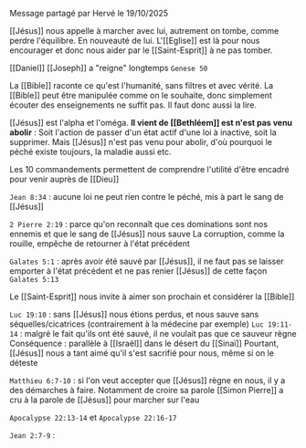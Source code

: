 Message partagé par Hervé le 19/10/2025

[[Jésus]] nous appelle à marcher avec lui, autrement on tombe, comme perdre l'équilibre. En nouveauté de lui.
L'[[Eglise]] est là pour nous encourager et donc nous aider par le [[Saint-Esprit]] à ne pas tomber.

[[Daniel]] 
[[Joseph]] a "reigne" longtemps 
`Genese 50` 

La [[Bible]] raconte ce qu'est l'humanité, sans filtres et avec vérité.
La [[Bible]] peut être manipulée comme on le souhaite, donc simplement écouter des enseignements ne suffit pas. Il faut donc aussi la lire.

[[Jésus]] est l'alpha et l'oméga. **Il vient de [[Bethléem]] est n'est pas venu abolir** :
Soit l'action de passer d'un état actif d'une loi à inactive, soit la supprimer.
Mais [[Jésus]] n'est pas venu pour abolir, d'où pourquoi le péché existe toujours, la maladie aussi etc.

Les 10 commandements permettent de comprendre l'utilité d'être encadré pour venir auprès de [[Dieu]]

`Jean 8:34` : aucune loi ne peut rien contre le péché, mis à part le sang de [[Jésus]]

`2 Pierre 2:19` : parce qu'on reconnaît que ces dominations sont nos ennemis et que le sang de [[Jésus]] nous sauve
La corruption, comme la rouille, empêche de retourner à l'état précédent

`Galates 5:1` : après avoir été sauvé par [[Jésus]], il ne faut pas se laisser emporter à l'état précédent et ne pas renier [[Jésus]] de cette façon
`Galates 5:13` 

Le [[Saint-Esprit]] nous invite à aimer son prochain et considérer la [[Bible]]

`Luc 19:10` : sans [[Jésus]] nous étions perdus, et nous sauve sans séquelles/cicatrices (contrairement à la médecine par exemple)
`Luc 19:11-14` : malgré le fait qu'ils ont été sauvé, il ne voulait pas que ce sauveur règne
Conséquence : parallèle à [[Israël]] dans le désert du [[Sinaï]]
Pourtant, [[Jésus]] nous a tant aimé qu'il s'est sacrifié pour nous, même si on le déteste

`Matthieu 6:7-10` : si l'on veut accepter que [[Jésus]] règne en nous, il y a des démarches à faire. Notamment de croire sa parole
[[Simon Pierre]] a cru à la parole de [[Jésus]] pour marcher sur l'eau

`Apocalypse 22:13-14` et `Apocalypse 22:16-17`

`Jean 2:7-9` : 